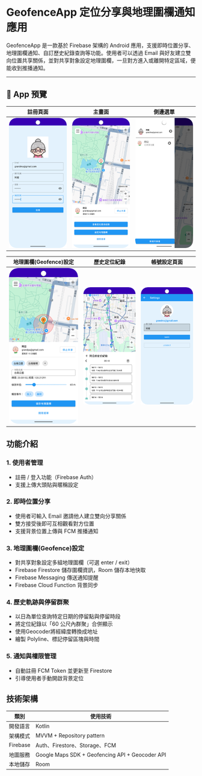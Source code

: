 # GeofenceApp 定位分享與地理圍欄通知應用

GeofenceApp 是一款基於 Firebase 架構的 Android 應用，支援即時位置分享、地理圍欄通知、自訂歷史紀錄查詢等功能。使用者可以透過 Email 與好友建立雙向位置共享關係，並對共享對象設定地理圍欄，一旦對方進入或離開特定區域，便能收到推播通知。

---

## 📱 App 預覽

| 註冊頁面                        | 主畫面                        | 側邊選單                        |
|-----------------------------|----------------------------|-----------------------------|
| ![](screenshots/register.png) | ![](screenshots/action.png) | ![](screenshots/drawer.png) |

| 地理圍欄(Geofence)設定                 | 歷史定位紀錄                       | 帳號設定頁面                               |
|----------------------------------|------------------------------|--------------------------------------|
| ![](screenshots/geofence_setting.png) | ![](screenshots/history.png) | ![](screenshots/account_setting.png) |

## 功能介紹

### 1. 使用者管理
- 註冊 / 登入功能（Firebase Auth）
- 支援上傳大頭貼與暱稱設定

### 2. 即時位置分享
- 使用者可輸入 Email 邀請他人建立雙向分享關係
- 雙方接受後即可互相觀看對方位置
- 支援背景位置上傳與 FCM 推播通知

### 3. 地理圍欄(Geofence)設定
- 對共享對象設定多組地理圍欄（可選 enter / exit）
- Firebase Firestore 儲存圍欄資訊，Room 儲存本地快取
- Firebase Messaging 傳送通知提醒
- Firebase Cloud Function 背景同步

### 4. 歷史軌跡與停留群聚
- 以日為單位查詢特定日期的停留點與停留時段
- 將定位紀錄以「60 公尺內群聚」合併顯示
- 使用Geocoder將經緯度轉換成地址
- 繪製 Polyline、標記停留區塊與時間

### 5. 通知與權限管理
- 自動註冊 FCM Token 並更新至 Firestore
- 引導使用者手動開啟背景定位

## 技術架構

| 類別        | 使用技術                                           |
|-------------|------------------------------------------------|
| 開發語言    | Kotlin                                         |
| 架構模式    | MVVM + Repository pattern                      |
| Firebase    | Auth、Firestore、Storage、FCM                     |
| 地圖服務    | Google Maps SDK + Geofencing API + Geocoder API |
| 本地儲存    | Room                                           |